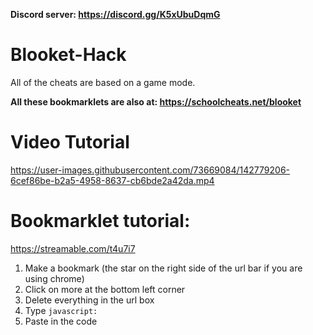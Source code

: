 **Discord server: https://discord.gg/K5xUbuDqmG**

# Blooket-Hack
All of the cheats are based on a game mode.

**All these bookmarklets are also at: https://schoolcheats.net/blooket**

# Video Tutorial
https://user-images.githubusercontent.com/73669084/142779206-6cef86be-b2a5-4958-8637-cb6bde2a42da.mp4


# Bookmarklet tutorial:
https://streamable.com/t4u7i7

1. Make a bookmark (the star on the right side of the url bar if you are using chrome)
2. Click on more at the bottom left corner
3. Delete everything in the url box
4. Type `javascript:`
5. Paste in the code
